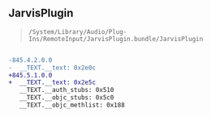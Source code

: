 ## JarvisPlugin

> `/System/Library/Audio/Plug-Ins/RemoteInput/JarvisPlugin.bundle/JarvisPlugin`

```diff

-845.4.2.0.0
-  __TEXT.__text: 0x2e0c
+845.5.1.0.0
+  __TEXT.__text: 0x2e5c
   __TEXT.__auth_stubs: 0x510
   __TEXT.__objc_stubs: 0x5c0
   __TEXT.__objc_methlist: 0x188

```
